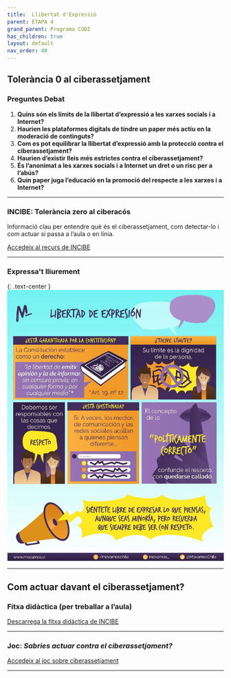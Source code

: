 ```yaml
---
title:  Llibertat d'Expressió
parent: ETAPA 4
grand_parent: Programa CODI
has_children: true
layout: default
nav_order: 40
---
```




## Tolerància 0 al ciberassetjament


### Preguntes Debat


1. **Quins són els límits de la llibertat d’expressió a les xarxes socials i a Internet?**
2. **Haurien les plataformes digitals de tindre un paper més actiu en la moderació de continguts?**
3. **Com es pot equilibrar la llibertat d’expressió amb la protecció contra el ciberassetjament?**
4. **Haurien d’existir lleis més estrictes contra el ciberassetjament?**
5. **És l’anonimat a les xarxes socials i a Internet un dret o un risc per a l’abús?**
6. **Quin paper juga l’educació en la promoció del respecte a les xarxes i a Internet?**

---



### **INCIBE: Tolerància zero al ciberacós**

Informació clau per entendre què és el ciberassetjament, com detectar-lo i com actuar si passa a l’aula o en línia.

<p>
  <a href="https://www.incibe.es/menores/recursos/tolerancia-cero-al-ciberacoso/" target="_blank" class="btn btn-primary">
    Accedeix al recurs de INCIBE
  </a>
</p>

---

### Expressa't lliurement



{: .text-center }
![Llibertat](imatges/llibertatexpressio.jpeg)


---

## Com actuar davant el ciberassetjament?

### Fitxa didàctica (per treballar a l’aula)

<p>
  <a href="https://www.incibe.es/sites/default/files/2025-01/fichadidactica-taller-sid2025.pdf?sstc=u31386nl545796" target="_blank" class="btn btn-primary">
    Descarrega la fitxa didàctica de INCIBE
  </a>
</p>

---

###  Joc: *Sabries actuar contra el ciberassetjament?*

<p>
  <a href="https://www.incibe.es/sites/default/files/contenidos/materiales/Campanas/ciberacoso/is4k_sabes_actuar_contra_el_ciberacoso.pdf" target="_blank" class="btn btn-primary">
    Accedeix al joc sobre ciberassetjament
  </a>
</p>

---


